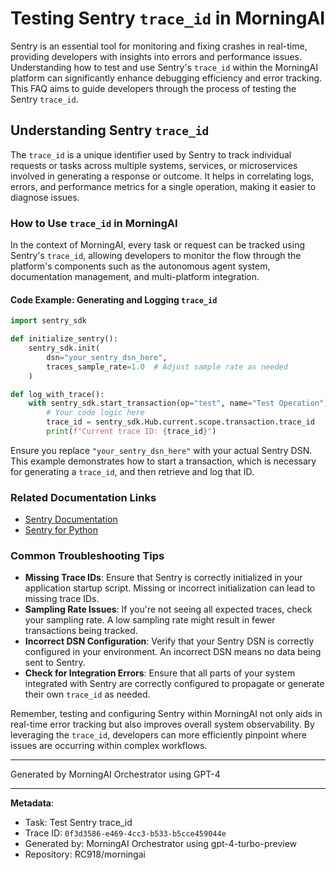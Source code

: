 # Testing Sentry `trace_id` in MorningAI

Sentry is an essential tool for monitoring and fixing crashes in real-time, providing developers with insights into errors and performance issues. Understanding how to test and use Sentry's `trace_id` within the MorningAI platform can significantly enhance debugging efficiency and error tracking. This FAQ aims to guide developers through the process of testing the Sentry `trace_id`.

## Understanding Sentry `trace_id`

The `trace_id` is a unique identifier used by Sentry to track individual requests or tasks across multiple systems, services, or microservices involved in generating a response or outcome. It helps in correlating logs, errors, and performance metrics for a single operation, making it easier to diagnose issues.

### How to Use `trace_id` in MorningAI

In the context of MorningAI, every task or request can be tracked using Sentry's `trace_id`, allowing developers to monitor the flow through the platform's components such as the autonomous agent system, documentation management, and multi-platform integration.

#### Code Example: Generating and Logging `trace_id`

```python
import sentry_sdk

def initialize_sentry():
    sentry_sdk.init(
        dsn="your_sentry_dsn_here",
        traces_sample_rate=1.0  # Adjust sample rate as needed
    )

def log_with_trace():
    with sentry_sdk.start_transaction(op="test", name="Test Operation"):
        # Your code logic here
        trace_id = sentry_sdk.Hub.current.scope.transaction.trace_id
        print(f"Current trace ID: {trace_id}")
```

Ensure you replace `"your_sentry_dsn_here"` with your actual Sentry DSN. This example demonstrates how to start a transaction, which is necessary for generating a `trace_id`, and then retrieve and log that ID.

### Related Documentation Links

- [Sentry Documentation](https://docs.sentry.io/)
- [Sentry for Python](https://docs.sentry.io/platforms/python/)

### Common Troubleshooting Tips

- **Missing Trace IDs**: Ensure that Sentry is correctly initialized in your application startup script. Missing or incorrect initialization can lead to missing trace IDs.
- **Sampling Rate Issues**: If you're not seeing all expected traces, check your sampling rate. A low sampling rate might result in fewer transactions being tracked.
- **Incorrect DSN Configuration**: Verify that your Sentry DSN is correctly configured in your environment. An incorrect DSN means no data being sent to Sentry.
- **Check for Integration Errors**: Ensure that all parts of your system integrated with Sentry are correctly configured to propagate or generate their own `trace_id` as needed.

Remember, testing and configuring Sentry within MorningAI not only aids in real-time error tracking but also improves overall system observability. By leveraging the `trace_id`, developers can more efficiently pinpoint where issues are occurring within complex workflows.

---
Generated by MorningAI Orchestrator using GPT-4

---

**Metadata**:
- Task: Test Sentry trace_id
- Trace ID: `0f3d3586-e469-4cc3-b533-b5cce459044e`
- Generated by: MorningAI Orchestrator using gpt-4-turbo-preview
- Repository: RC918/morningai

